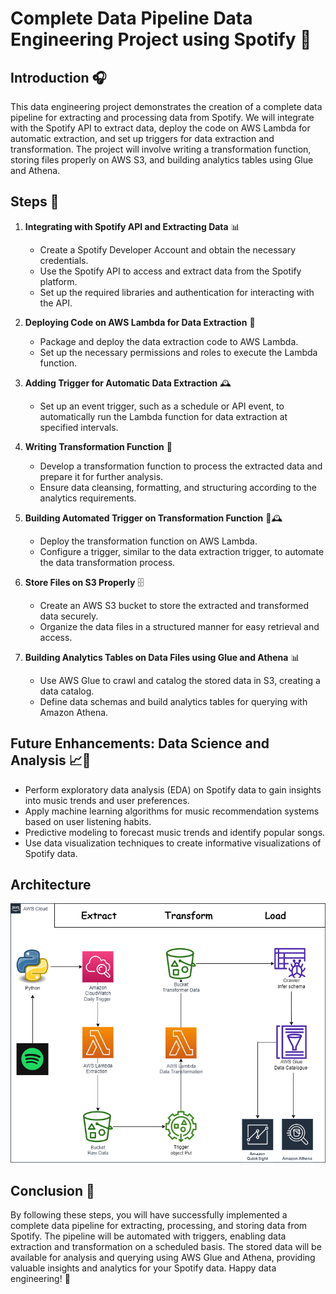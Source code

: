 # Complete Data Pipeline Data Engineering Project using Spotify 🎵

## Introduction 🎧

This data engineering project demonstrates the creation of a complete data pipeline for extracting and processing data from Spotify. We will integrate with the Spotify API to extract data, deploy the code on AWS Lambda for automatic extraction, and set up triggers for data extraction and transformation. The project will involve writing a transformation function, storing files properly on AWS S3, and building analytics tables using Glue and Athena.

## Steps 🚀

1. **Integrating with Spotify API and Extracting Data** 📊
   - Create a Spotify Developer Account and obtain the necessary credentials.
   - Use the Spotify API to access and extract data from the Spotify platform.
   - Set up the required libraries and authentication for interacting with the API.

2. **Deploying Code on AWS Lambda for Data Extraction** 🚀
   - Package and deploy the data extraction code to AWS Lambda.
   - Set up the necessary permissions and roles to execute the Lambda function.

3. **Adding Trigger for Automatic Data Extraction** 🕰️
   - Set up an event trigger, such as a schedule or API event, to automatically run the Lambda function for data extraction at specified intervals.

4. **Writing Transformation Function** 🔄
   - Develop a transformation function to process the extracted data and prepare it for further analysis.
   - Ensure data cleansing, formatting, and structuring according to the analytics requirements.

5. **Building Automated Trigger on Transformation Function** 🔄🕰️
   - Deploy the transformation function on AWS Lambda.
   - Configure a trigger, similar to the data extraction trigger, to automate the data transformation process.

6. **Store Files on S3 Properly** 🗄️
   - Create an AWS S3 bucket to store the extracted and transformed data securely.
   - Organize the data files in a structured manner for easy retrieval and access.

7. **Building Analytics Tables on Data Files using Glue and Athena** 📊
   - Use AWS Glue to crawl and catalog the stored data in S3, creating a data catalog.
   - Define data schemas and build analytics tables for querying with Amazon Athena.
  

     
## Future Enhancements: Data Science and Analysis 📈🧬

- Perform exploratory data analysis (EDA) on Spotify data to gain insights into music trends and user preferences.
- Apply machine learning algorithms for music recommendation systems based on user listening habits.
- Predictive modeling to forecast music trends and identify popular songs.
- Use data visualization techniques to create informative visualizations of Spotify data.

## Architecture

![Architecture](Spotify_data_pipeline_architecture.png)


## Conclusion 🏁

By following these steps, you will have successfully implemented a complete data pipeline for extracting, processing, and storing data from Spotify. The pipeline will be automated with triggers, enabling data extraction and transformation on a scheduled basis. The stored data will be available for analysis and querying using AWS Glue and Athena, providing valuable insights and analytics for your Spotify data. Happy data engineering! 🎉
